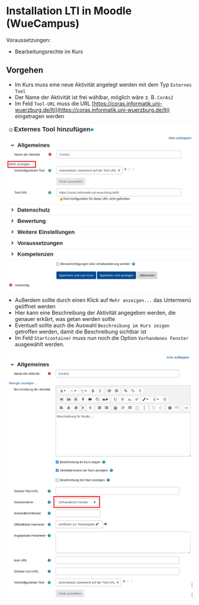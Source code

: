 # Installation LTI in Moodle (WueCampus)

Voraussetzungen:

* Bearbeitungsrechte im Kurs

## Vorgehen

* Im Kurs muss eine neue Aktivität angelegt werden mit dem Typ `Externes Tool`
* Der Name der Aktivität ist frei wählbar, möglich wäre z. B. `CorAs2`
* Im Feld `Tool-URL` muss die URL [https://coras.informatik.uni-wuerzburg.de/lti](https://coras.informatik.uni-wuerzburg.de/lti) eingetragen werden

![Allgemeine Einstellungen, Teil 1](coras_lti_1.png)

* Außerdem sollte durch einen Klick auf `Mehr anzeigen...` das Untermenü geöffnet werden
* Hier kann eine Beschreibung der Aktivität angegeben werden, die genauer erklärt, was getan werden sollte
* Eventuell sollte auch die Auswahl `Beschreibung im Kurs zeigen` getroffen werden, damit die Beschreibung sichtbar ist
* Im Feld `Startcontainer` muss nun noch die Option `Vorhandenes Fenster` ausgewählt werden.

![Allgemeine Einstellungen, Teil 2](coras_lti_2.png)

